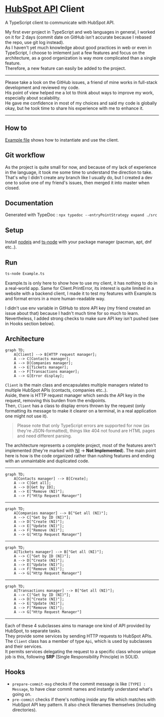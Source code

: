 # [HubSpot API](https://developers.hubspot.com/docs/api/overview) Client

A TypeScript client to communicate with HubSpot API.

My first ever project in TypeScript and web languages in general, I worked on it for 2 days (commit date on GitHub isn't accurate because I rebased the repo, use git log instead).  
As I haven't yet much knowledge about good practices in web or even in TypeScript, I choose to imlement just a few features and focus on the architecture, as a good organization is way more complicated than a single feature.  
Therefore, a new feature can easily be added to the project.  

<hr style="border:0px solid gray">

Please take a look on the GitHub issues, a friend of mine works in full-stack development and reviewed my code.  
His point of view helped me a lot to think about ways to improve my work, especially about scalability.  
He gave me confidence in most of my choices and said my code is globally okay, but he  took time to share his experience with me to enhance it.  

<hr style="border:0px solid gray">

## How to
[Example file](Example.ts) shows how to instantiate and use the client.  

## Git workflow

As the project is quite small for now, and because of my lack of experience in the language, it took me some time to understand the direction to take.  
That's why I didn't create any branch like I usually do, but I created a dev one to solve one of my friend's issues, then merged it into master when closed.  

## Documentation
Generated with TypeDoc : `npx typedoc --entryPointStrategy expand ./src`

## Setup
Install <ins>nodejs</ins> and <ins>ts-node</ins> with your package manager (pacman, apt, dnf etc..).

## Run
```bash
ts-node Example.ts
```

Example.ts is only here to show how to use my client, it has nothing to do in a real-world app. Same for Client.PrintError, its interest is quite limited in a website with a backend client, I made it to test my features with Example.ts and format errors in a more human-readable way.  

I didn't use env variable in GitHub to store API key (my friend created an issue about that) because I hadn't much time for so much to learn.  
Nevertheless, I added strong checks to make sure API key isn't pushed (see in Hooks section below).  

## Architecture
```mermaid
graph TD;
    A[Client] --> B[HTTP request manager];
    A --> C[Contacts manager];
    A --> D[Companies manager];
    A --> E[Tickets manager];
    A --> F[Transactions manager];
    A --> G[Error display];
```

`Client` is the main class and encapsulates multiple managers related to multiple HubSpot APIs (contacts, companies etc..).  
Aside, there is HTTP request manager which sends the API key in the request, removing this burden from the endpoints.  
Then, `Client` has a class to display errors thrown by the request (only formatting its message to make it clearer on a terminal, in a real application one might not use it).  
>Please note that only TypeScript errors are supported for now (as they're JSON-formatted), things like 404 not found are HTML pages and need different parsing.  

The architecture represents a complete project, most of the features aren't implemented (they're marked with <ins>NI</ins> -> <b>Not Implemented</b>).
The main point here is how is the code organized rather than rushing features and ending with an unmaintable and duplicated code.

<hr style="border:0px solid gray">

```mermaid
graph TD;
    A[Contacts manager] --> B[Create];
    A --> C[Get all];
    A --> D[Get by ID];
    A --> E["Remove (NI)"];
    A --> F["Http Request Manager"]
```

<hr style="border:0px solid gray">

```mermaid
graph TD;
    A[Companies manager] --> B["Get all (NI)"];
    A --> C["Get by ID (NI)"];
    A --> D["Create (NI)"];
    A --> E["Update (NI)"];
    A --> F["Remove (NI)"];
    A --> G["Http Request Manager"]
```

<hr style="border:0px solid gray">

```mermaid
graph TD;
    A[Tickets manager] --> B["Get all (NI)"];
    A --> C["Get by ID (NI)"];
    A --> D["Create (NI)"];
    A --> E["Update (NI)"];
    A --> F["Remove (NI)"];
    A --> G["Http Request Manager"]
```

<hr style="border:0px solid gray">

```mermaid
graph TD;
    A[Transactions manager] --> B["Get all (NI)"];
    A --> C["Get by ID (NI)"];
    A --> D["Create (NI)"];
    A --> E["Update (NI)"];
    A --> F["Remove (NI)"];
    A --> G["Http Request Manager"]
```

<hr style="border:0px solid gray">

Each of these 4 subclasses aims to manage one kind of API provided by HubSpot, to separate tasks.  
They provide some services by sending HTTP requests to HubSpot APIs.
The `Client` class has a member of type `Api`, which is used by subclasses and their services.  
It permits services delegating the request to a specific class whose unique job is this, following **SRP** (Single Responsibility Principle) in SOLID.

## Hooks
<ul>
<li><code>prepare-commit-msg</code> checks if the commit message is like <code>[TYPE] : Message</code>, to have clear commit names and instantly understand what's going on.</li>
<li><code>pre-commit</code> checks if there's nothing inside any file which matches with HubSpot API key pattern. It also check filenames themselves (including directories).